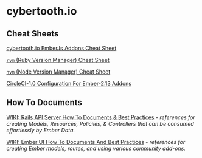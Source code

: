 # cybertooth.io

## Cheat Sheets

[cybertooth.io EmberJs Addons Cheat Sheet](ember-addons-cheat-sheet)

[`rvm` (Ruby Version Manager) Cheat Sheet](rvm-cheat-sheet)

[`nvm` (Node Version Manager) Cheat Sheet](nvm-cheat-sheet)

[CircleCI-1.0 Configuration For Ember-2.13 Addons](circle-ci-1.0-emberjs-configuration)

## How To Documents

[WIKI: Rails API Server How To Documents & Best Practices](https://github.com/Perfect-Response/pr-api/wiki) - _references for creating Models, Resources, Policiies, & Controllers that can be consumed effortlessly by Ember Data._

[WIKI: Ember UI How To Documents And Best Practices](https://github.com/Perfect-Response/pr-ui/wiki) - _references for creating Ember models, routes, and using various community add-ons._
